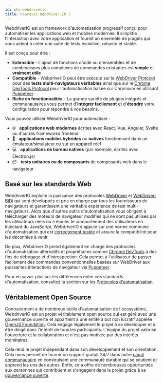 ```yaml
---
id: why-webdriverio
title: Pourquoi Webdriver.IO ?
---
```


WebdriverIO est un framework d'automatisation progressif conçu pour automatiser les applications web et mobiles modernes. Il simplifie l'interaction avec votre application et fournit un ensemble de plugins qui vous aident à créer une suite de tests évolutive, robuste et stable.

Il est conçu pour être :

- __Extensible__ - L'ajout de fonctions d'aide ou d'ensembles et de combinaisons plus complexes de commandes existantes est __simple__ et __vraiment utile__
- __Compatible__ - WebdriverIO peut être exécuté sur le [WebDriver Protocol](https://w3c.github.io/webdriver/) pour des __tests multi-navigateurs véritables__ ainsi que sur le [Chrome DevTools Protocol](https://chromedevtools.github.io/devtools-protocol/) pour l'automatisation basée sur Chromium en utilisant [Puppeteer](https://pptr.dev/).
- __Riche en fonctionnalités__ - La grande variété de plugins intégrés et communautaires vous permet d'__intégrer facilement__ et d'__étendre__ votre configuration pour répondre à vos besoins.

Vous pouvez utiliser WebdriverIO pour automatiser :

- 🌐 <span>&nbsp;</span> __applications web modernes__ écrites avec React, Vue, Angular, Svelte ou d'autres frameworks frontend
- 📱 <span>&nbsp;</span> __applications mobiles hybrides__ ou __natives__ fonctionnant dans un émulateur/simulateur ou sur un appareil réel
- 💻 <span>&nbsp;</span> __applications de bureau natives__ (par exemple, écrites avec Electron.js)
- 📦 <span>&nbsp;</span> __tests unitaires ou de composants__ de composants web dans le navigateur

## Basé sur les standards Web

WebdriverIO exploite la puissance des protocoles [WebDriver](https://w3c.github.io/webdriver/) et [WebDriver-BiDi](https://github.com/w3c/webdriver-bidi) qui sont développés et pris en charge par tous les fournisseurs de navigateurs et garantissent une véritable expérience de test multi-navigateurs. Alors que d'autres outils d'automatisation vous obligent à télécharger des moteurs de navigateur modifiés qui ne sont pas utilisés par les utilisateurs réels ou à émuler le comportement des utilisateurs en injectant du JavaScript, WebdriverIO s'appuie sur une norme commune d'automatisation qui est [correctement testée](https://wpt.fyi/results/webdriver/tests?label=experimental&label=master&aligned) et assure la compatibilité pour les décennies à venir.

De plus, WebdriverIO prend également en charge des protocoles d'automatisation alternatifs et propriétaires comme [Chrome DevTools](https://chromedevtools.github.io/devtools-protocol/) à des fins de débogage et d'introspection. Cela permet à l'utilisateur de passer facilement des commandes conventionnelles basées sur WebDriver aux puissantes interactions de navigateur via [Puppeteer](https://pptr.dev/).

Pour en savoir plus sur les différences entre ces standards d'automatisation, consultez la section sur les [Protocoles d'automatisation](automationProtocols).

## Véritablement Open Source

Contrairement à de nombreux outils d'automatisation de l'écosystème, WebdriverIO est un projet véritablement open source qui est géré avec une gouvernance ouverte et appartient à une entité à but non lucratif appelée [OpenJS Foundation](https://openjsf.org/). Cela engage légalement le projet à se développer et à être dirigé dans l'intérêt de tous les participants. L'équipe du projet valorise l'ouverture et la collaboration et n'est pas motivée par des intérêts monétaires.

Cela rend le projet indépendant dans son développement et son orientation. Cela nous permet de fournir un support gratuit 24/7 dans notre [canal communautaire](https://discord.webdriver.io) en construisant une communauté durable qui se soutient et apprend les uns des autres. Enfin, cela offre de nombreuses opportunités aux personnes qui contribuent et s'engagent dans le projet grâce à sa [gouvernance ouverte](https://github.com/webdriverio/webdriverio/blob/main/GOVERNANCE.md).